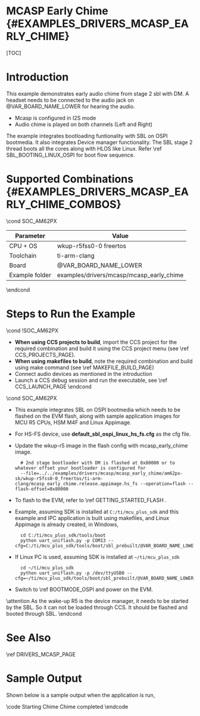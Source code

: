 # MCASP Early Chime {#EXAMPLES_DRIVERS_MCASP_EARLY_CHIME}

[TOC]

# Introduction

This example demonstrates early audio chime from stage 2 sbl with DM.
A headset needs to be connected to the audio jack on @VAR_BOARD_NAME_LOWER for hearing the audio.

- Mcasp is configured in I2S mode
- Audio chime is played on both channels (Left and Right)

The example integrates bootloading funtionality with SBL on OSPI bootmedia. It
also integrates Device manager functionality. The SBL stage 2 thread boots all
the cores along with HLOS like Linux. Refer \ref SBL_BOOTING_LINUX_OSPI for boot
flow sequence.

# Supported Combinations {#EXAMPLES_DRIVERS_MCASP_EARLY_CHIME_COMBOS}

\cond SOC_AM62PX

 Parameter      | Value
 ---------------|-----------
 CPU + OS       | wkup-r5fss0-0 freertos
 Toolchain      | ti-arm-clang
 Board          | @VAR_BOARD_NAME_LOWER
 Example folder | examples/drivers/mcasp/mcasp_early_chime

\endcond
# Steps to Run the Example

\cond !SOC_AM62PX
- **When using CCS projects to build**, import the CCS project for the required combination
  and build it using the CCS project menu (see \ref CCS_PROJECTS_PAGE).
- **When using makefiles to build**, note the required combination and build using
  make command (see \ref MAKEFILE_BUILD_PAGE)
- Connect audio devices as mentioned in the introduction
- Launch a CCS debug session and run the executable, see \ref CCS_LAUNCH_PAGE
\endcond

\cond SOC_AM62PX

- This example integrates SBL on OSPI bootmedia which needs to be flashed on the
EVM flash, along with sample application images for MCU R5 CPUs, HSM M4F and
Linux Appimage.

- For HS-FS device, use **default_sbl_ospi_linux_hs_fs.cfg** as the cfg file.

- Update the wkup-r5 image in the flash config with mcasp_early_chime image.


        # 2nd stage bootloader with DM is flashed at 0x80000 or to whatever offset your bootloader is configured for
        --file=../../examples/drivers/mcasp/mcasp_early_chime/am62px-sk/wkup-r5fss0-0_freertos/ti-arm-clang/mcasp_early_chime.release.appimage.hs_fs --operation=flash --flash-offset=0x80000

- To flash to the EVM, refer to \ref GETTING_STARTED_FLASH .

- Example, assuming SDK is installed at `C:/ti/mcu_plus_sdk` and this example
and IPC application is built using makefiles, and Linux Appimage is already
created, in Windows,

        cd C:/ti/mcu_plus_sdk/tools/boot
        python uart_uniflash.py -p COM13 --cfg=C:/ti/mcu_plus_sdk/tools/boot/sbl_prebuilt/@VAR_BOARD_NAME_LOWER/default_sbl_ospi_linux_hs_fs.cfg

- If Linux PC is used, assuming SDK is installed at `~/ti/mcu_plus_sdk`

        cd ~/ti/mcu_plus_sdk
        python uart_uniflash.py -p /dev/ttyUSB0 --cfg=~/ti/mcu_plus_sdk/tools/boot/sbl_prebuilt/@VAR_BOARD_NAME_LOWER/default_sbl_ospi_linux_hs_fs.cfg

- Switch to \ref BOOTMODE_OSPI and power on the EVM.

\attention As the wake-up R5 is the device manager, it needs to be started by
the SBL. So it can not be loaded through CCS. It should be flashed and booted
through SBL.
\endcond

# See Also

\ref DRIVERS_MCASP_PAGE

# Sample Output

Shown below is a sample output when the application is run,

\code
Starting Chime
Chime completed
\endcode

